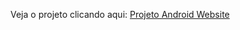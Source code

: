 Veja o projeto clicando aqui: <a href="https://fecamarg.github.io/projeto-android-website/" target="_blank">Projeto Android Website</a>
